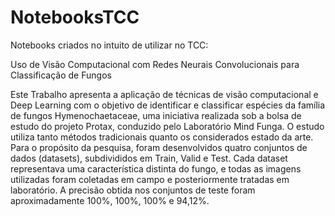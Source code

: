 # NotebooksTCC

Notebooks criados no intuito de utilizar no TCC: 

Uso de Visão Computacional com Redes Neurais Convolucionais para Classificação de Fungos 

Este Trabalho apresenta a aplicação de técnicas de visão computacional e Deep Learning com o objetivo de identificar e classificar espécies da família de fungos Hymenochaetaceae, uma iniciativa realizada sob a bolsa de estudo do projeto Protax, conduzido pelo Laboratório Mind Funga. O estudo utiliza tanto métodos tradicionais quanto os considerados estado da arte. Para o propósito da pesquisa, foram desenvolvidos quatro conjuntos de dados (datasets), subdivididos em Train, Valid e Test. Cada dataset representava uma característica distinta do fungo, e todas as imagens utilizadas foram coletadas em campo e posteriormente tratadas em laboratório. A precisão obtida nos conjuntos de teste foram aproximadamente 100\%, 100\%, 100\% e 94,12\%.
